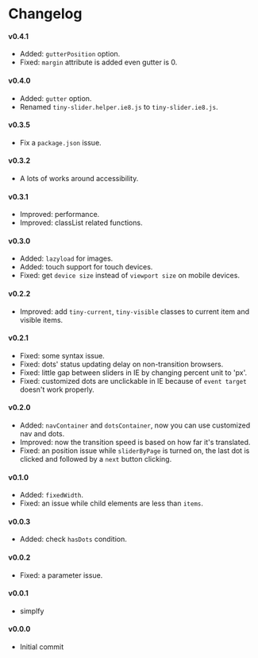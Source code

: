 # Changelog

<!-- #### v1.0.0 beta
- Totally rewrite with a simple function, co-work with [go-native](https://github.com/ganlanyuan/go-native).
- Added: [accessibility](https://www.w3.org/WAI/EO/Drafts/tutorials/carousels/) support for people using keyboard navigation or screen readers.    
Thank [DouglasdeMoura](https://github.com/DouglasdeMoura) and [epigeyre](https://github.com/epigeyre) for the idea. [[issue 4]](https://github.com/ganlanyuan/tiny-slider/issues/4)
- Added: `autoHeight` option.
- Added: `autoplay` pause function.
- Added: `destory` method;
- Improved: optimize scroll and resize events.
- Renamed options:   
`nav` => `controls`,   
`navText` => `controlsText`,   
`navContainer` => `controlsContainer`,   
`dots` => `nav`,   
`dotsContainer` => `navContainer`.
- Renamed class names:   
`tiny-current` => `current`,   
`tiny-visible` => `visible`,   
`tiny-active` => `active`,   
class `tiny-hide` => attribute `[hidden]`,   
class `disabled` => attribute `[disable]`,   
class `tiny-prev` => attribute `[data-controls="prev"`,   
class `tiny-next` => attribute `[data-controls="next"`.
- Removed: `offset`.
- Fixed: an issue that navs are still active when slides cann't fill their parent.
- Fixed: an issue with `items`, when container width is shorter than one slide in fixedWidth slider.
 -->

#### v0.4.1
- Added: `gutterPosition` option.
- Fixed: `margin` attribute is added even gutter is 0.

#### v0.4.0
- Added: `gutter` option.
- Renamed `tiny-slider.helper.ie8.js` to `tiny-slider.ie8.js`.

#### v0.3.5
- Fix a `package.json` issue.

#### v0.3.2
- A lots of works around accessibility.

#### v0.3.1
- Improved: performance.
- Improved: classList related functions.

#### v0.3.0
- Added: `lazyload` for images.
- Added: touch support for touch devices.
- Fixed: get `device size` instead of `viewport size` on mobile devices.

#### v0.2.2
- Improved: add `tiny-current`, `tiny-visible` classes to current item and visible items.

#### v0.2.1
- Fixed: some syntax issue.
- Fixed: dots' status updating delay on non-transition browsers.
- Fixed: little gap between sliders in IE by changing percent unit to 'px'.
- Fixed: customized dots are unclickable in IE because of `event target` doesn't work properly.

#### v0.2.0
- Added: `navContainer` and `dotsContainer`, now you can use customized nav and dots.
- Improved: now the transition speed is based on how far it's translated.
- Fixed: an position issue while `sliderByPage` is turned on, the last dot is clicked and followed by a `next` button clicking.

#### v0.1.0
- Added: `fixedWidth`.
- Fixed: an issue while child elements are less than `items`.

#### v0.0.3
- Added: check `hasDots` condition.

#### v0.0.2
- Fixed: a parameter issue.

#### v0.0.1
- simplfy

#### v0.0.0
- Initial commit